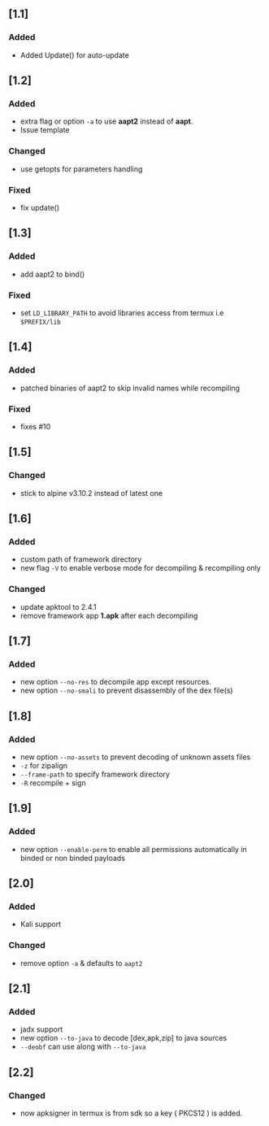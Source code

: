 ## [1.1]
### Added
- Added Update() for auto-update

## [1.2]
### Added
- extra flag or option `-a` to use __aapt2__ instead of __aapt__.
- Issue template
### Changed
- use getopts for parameters handling
### Fixed
- fix update()

## [1.3]
### Added
- add aapt2 to bind()
### Fixed
- set `LD_LIBRARY_PATH` to avoid libraries access from termux i.e `$PREFIX/lib`

## [1.4]
### Added
- patched binaries of aapt2 to skip invalid names while recompiling
### Fixed
- fixes #10

## [1.5]
### Changed
- stick to alpine v3.10.2 instead of latest one

## [1.6]
### Added
- custom path of framework directory
- new flag `-V` to enable verbose mode for decompiling & recompiling only
### Changed
- update apktool to 2.4.1 
- remove framework app __1.apk__ after each decompiling

## [1.7]
### Added
- new option `--no-res` to decompile app except resources.
- new option `--no-smali` to prevent disassembly of the dex file(s)

## [1.8]
### Added
- new option `--no-assets` to prevent decoding of unknown assets files
- `-z` for zipalign
- `--frame-path` to specify framework directory
- `-R` recompile + sign

## [1.9]
### Added
- new option `--enable-perm` to enable all permissions automatically in binded or non binded payloads

## [2.0]
### Added
- Kali support
### Changed
- remove option `-a` & defaults to `aapt2`

## [2.1]
### Added 
- jadx support
- new option `--to-java` to decode [dex,apk,zip] to java sources
- `--deobf` can use along with `--to-java`

## [2.2]
### Changed
- now apksigner in termux is from sdk so a key ( PKCS12 ) is added.
